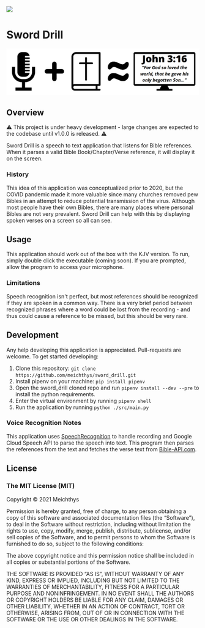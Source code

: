 ![](https://discord.gg/qUWbux95p4)

# Sword Drill #

![Sword Drill Logo](logo.png "Sword-Drill Logo")

## Overview ##

⚠ This project is under heavy development - large changes are expected to the codebase until v1.0.0 is released. ⚠

Sword Drill is a speech to text application that listens for Bible references. When it parses a valid Bible Book/Chapter/Verse reference, it will display it on the screen.

### History ###

This idea of this application was conceptualized prior to 2020, but the COVID pandemic made it more valuable since many churches removed pew Bibles in an attempt to reduce potential transmission of the virus. Although most people have their own Bibles, there are many places where personal Bibles are not very prevalent. Sword Drill can help with this by displaying spoken verses on a screen so all can see.

## Usage ##

This application should work out of the box with the KJV version.
To run, simply double click the executable (coming soon). If you are prompted, allow the program to access your microphone.

### Limitations ###

Speech recognition isn't perfect, but most references should be recognized if they are spoken in a common way. There is a very brief period between recognized phrases where a word could be lost from the recording - and thus could cause a reference to be missed, but this should be very rare.

## Development ##

Any help developing this application is appreciated. Pull-requests are welcome.
To get started developing:

1. Clone this repository: `git clone https://github.com/meichthys/sword_drill.git`
2. Install pipenv on your machine: `pip install pipenv`
3. Open the sword_drill cloned repo and run `pipenv install --dev --pre` to install the python requirements.
4. Enter the virtual environment by running `pipenv shell`
5. Run the application by running `python ./src/main.py`

### Voice Recognition Notes ###

This application uses [SpeechRecognition](https://pypi.org/project/SpeechRecognition/) to handle recording and Google Cloud Speech API to parse the speech into text. This program then parses the references from the text and fetches the verse text from [Bible-API.com](https://bible-api.com/).

## License ##

### The MIT License (MIT) ###

Copyright © 2021 Meichthys

Permission is hereby granted, free of charge, to any person obtaining a copy of this software and associated documentation files (the “Software”), to deal in the Software without restriction, including without limitation the rights to use, copy, modify, merge, publish, distribute, sublicense, and/or sell copies of the Software, and to permit persons to whom the Software is furnished to do so, subject to the following conditions:

The above copyright notice and this permission notice shall be included in all copies or substantial portions of the Software.

THE SOFTWARE IS PROVIDED “AS IS”, WITHOUT WARRANTY OF ANY KIND, EXPRESS OR IMPLIED, INCLUDING BUT NOT LIMITED TO THE WARRANTIES OF MERCHANTABILITY, FITNESS FOR A PARTICULAR PURPOSE AND NONINFRINGEMENT. IN NO EVENT SHALL THE AUTHORS OR COPYRIGHT HOLDERS BE LIABLE FOR ANY CLAIM, DAMAGES OR OTHER LIABILITY, WHETHER IN AN ACTION OF CONTRACT, TORT OR OTHERWISE, ARISING FROM, OUT OF OR IN CONNECTION WITH THE SOFTWARE OR THE USE OR OTHER DEALINGS IN THE SOFTWARE.

